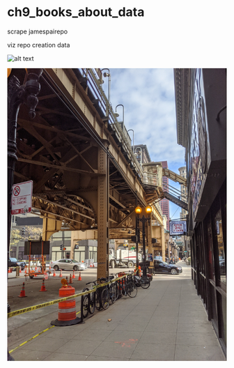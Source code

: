 # ch9_books_about_data

scrape jamespairepo

viz repo creation data

![alt text](https://github.com/jamespairepo/ch9_git_repos/blob/IMG_20191109_114607.jpg?raw=true)

![screenshot](IMG_20191109_114607.jpg)
